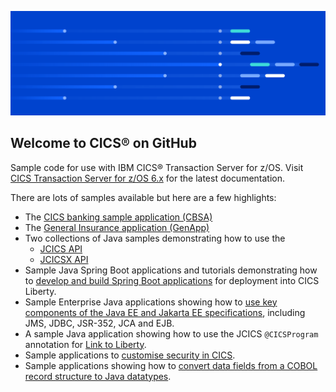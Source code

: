 ![](https://raw.githubusercontent.com/cicsdev/.github/main/profile/ibm-cics-on-github-lead-banner.svg)

## Welcome to CICS® on GitHub

Sample code for use with IBM CICS® Transaction Server for z/OS. Visit [CICS Transaction Server for z/OS 6.x](https://www.ibm.com/docs/cics-ts/6.x) for the latest documentation.

There are lots of samples available but here are a few highlights:

- The [CICS banking sample application (CBSA)](https://github.com/cicsdev/cics-banking-sample-application-cbsa)
- The [General Insurance application (GenApp)](https://github.com/cicsdev/cics-genapp) 
- Two collections of Java samples demonstrating how to use the
  * [JCICS API](https://github.com/cicsdev/cics-java-jcics-samples)
  * [JCICSX API](https://github.com/cicsdev/cics-java-jcicsx-samples)
- Sample Java Spring Boot applications and tutorials demonstrating how to [develop and build Spring Boot applications](https://github.com/search?q=topic%3Aspring-boot+org%3Acicsdev+archived%3Afalse&type=repositories) for deployment into CICS Liberty.
- Sample Enterprise Java applications showing how to [use key components of the Java EE and Jakarta EE specifications](https://github.com/search?q=topic%3Ajavaee+org%3Acicsdev+archived%3Afalse&type=repositories), including JMS, JDBC, JSR-352, JCA and EJB. 
- A sample Java application showing how to use the JCICS `@CICSProgram` annotation for [Link to Liberty](https://github.com/cicsdev/cics-java-liberty-link).
- Sample applications to [customise security in CICS](https://github.com/search?q=topic%3Asecurity+org%3Acicsdev+archived%3Afalse&type=repositories).
- Sample applications showing how to [convert data fields from a COBOL record structure to  Java datatypes](https://github.com/search?q=topic%3Arecord-generator+org%3Acicsdev+archived%3Afalse&type=repositories).
